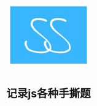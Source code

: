<div style="display: flex; justify-content: center;">
  <img src="./assets/logo.png" width="200">
</div>
<br >
<h1 align="center">记录js各种手撕题</h1>